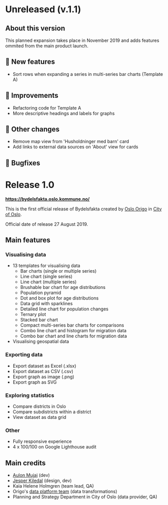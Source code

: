 # Unreleased (v.1.1)

## About this version

This planned expansion takes place in November 2019 and adds features ommited from the main product launch.

## 🚀 New features

- Sort rows when expanding a series in multi-series bar charts (Template A)

## 💅 Improvements

- Refactoring code for Template A
- More descriptive headings and labels for graphs

## 🔧 Other changes

- Remove map view from 'Husholdninger med barn' card
- Add links to external data sources on 'About' view for cards

## 🐛 Bugfixes

# Release 1.0

**https://bydelsfakta.oslo.kommune.no/**

This is the first official release of Bydelsfakta created by [Oslo Origo](http://labs.oslo.kommune.no/) in [City of Oslo](http://oslo.kommune.no/).

Official date of release 27 August 2019.

## Main features

### Visualising data

- 13 templates for visualising data
  - Bar charts (single or multiple series)
  - Line chart (single series)
  - Line chart (multiple series)
  - Brushable bar chart for age distributions
  - Population pyramid
  - Dot and box plot for age distributions
  - Data grid with sparklines
  - Detailed line chart for population changes
  - Ternary plot
  - Stacked bar chart
  - Compact multi-series bar charts for comparisons
  - Combo line chart and histogram for migration data
  - Combo bar chart and line charts for migration data
- Visualising geospatial data

### Exporting data

- Export dataset as Excel (.xlsx)
- Export dataset as CSV (.csv)
- Export graph as image (.png)
- Export graph as SVG

### Exploring statistics

- Compare districts in Oslo
- Compare subdistricts within a district
- View dataset as data grid

### Other

- Fully responsive experience
- 4 x 100/100 on Google Lighthouse audit

## Main credits

- [Aulon Mujaj](https://github.com/aulonm) (dev)
- [Jesper Kiledal](https://github.com/kiledal) (design, dev)
- Kaia Helene Holmgren (team lead, QA)
- Origo's [data platform team](https://labs.oslo.kommune.no/artikler/oslodata-til-folket) (data transformations)
- Planning and Strategy Department in City of Oslo (data provider, QA)
